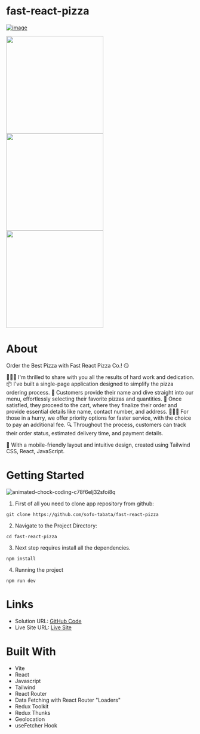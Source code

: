 # fast-react-pizza

[![image](https://github.com/sofo-tabata/fast-react-pizza/assets/135848019/c58f1eee-03c3-46fc-bdaa-4b0bf32628ac)](https://fast-react-pizza-project-app.vercel.app/)

<img src="https://github.com/sofo-tabata/fast-react-pizza/assets/135848019/1fc8620e-2230-4d9b-ba42-40028bcf937d" width="260">

<img src="https://github.com/sofo-tabata/fast-react-pizza/assets/135848019/644e396c-a9b2-4739-a27c-1ac1944a0d6f" width="260">

<img src="https://github.com/sofo-tabata/fast-react-pizza/assets/135848019/e6410a8c-025d-4858-a618-ff38ac284164" width="260">

# About

Order the Best Pizza with Fast React Pizza Co.! 😏

👨🏼‍💻 I'm thrilled to share with you all the results of hard work and dedication. 📦 I've built a single-page application designed to simplify the pizza ordering process. 🍕 Customers provide their name and dive straight into our menu, effortlessly selecting their favorite pizzas and quantities. 🛒 Once satisfied, they proceed to the cart, where they finalize their order and provide essential details like name, contact number, and address. 🏃🏼‍♂️ For those in a hurry, we offer priority options for faster service, with the choice to pay an additional fee. 🔍 Throughout the process, customers can track their order status, estimated delivery time, and payment details.

📱 With a mobile-friendly layout and intuitive design, created using Tailwind CSS, React, JavaScript.




# Getting Started

![animated-chock-coding-c78f6elj32sfoi8q](https://github.com/sofo-tabata/fast-react-pizza/assets/135848019/36cf410e-0957-4806-a4b6-5b8538cdf0d6)

1. First of all you need to clone app repository from github:
   
```
git clone https://github.com/sofo-tabata/fast-react-pizza
```

2. Navigate to the Project Directory:

```
cd fast-react-pizza
```

3. Next step requires install all the dependencies.
   
```
npm install
```

4. Running the project
   
```
npm run dev
```
# Links

+ Solution URL: [GitHub Code](https://github.com/sofo-tabata/fast-react-pizza)
+ Live Site URL: [Live Site](https://fast-react-pizza-project-app.vercel.app)

# Built With

+ Vite
+ React
+ Javascript
+ Tailwind 
+ React Router
+ Data Fetching with React Router "Loaders"
+ Redux Toolkit
+ Redux Thunks
+ Geolocation
+ useFetcher Hook
